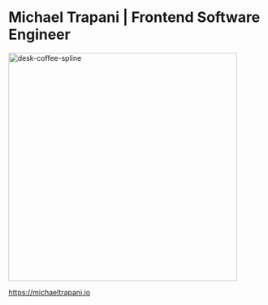# Michael Trapani | Frontend Software Engineer 

<img align="center" alt="desk-coffee-spline" src="https://github.com/michaeltraps/portfolio/blob/main/src/assets/header.gif" width="450"/>

<!-- Built with React, [Spline](https://spline.design/), and [Framer Motion](https://www.framer.com/motion/). -->

https://michaeltrapani.io
